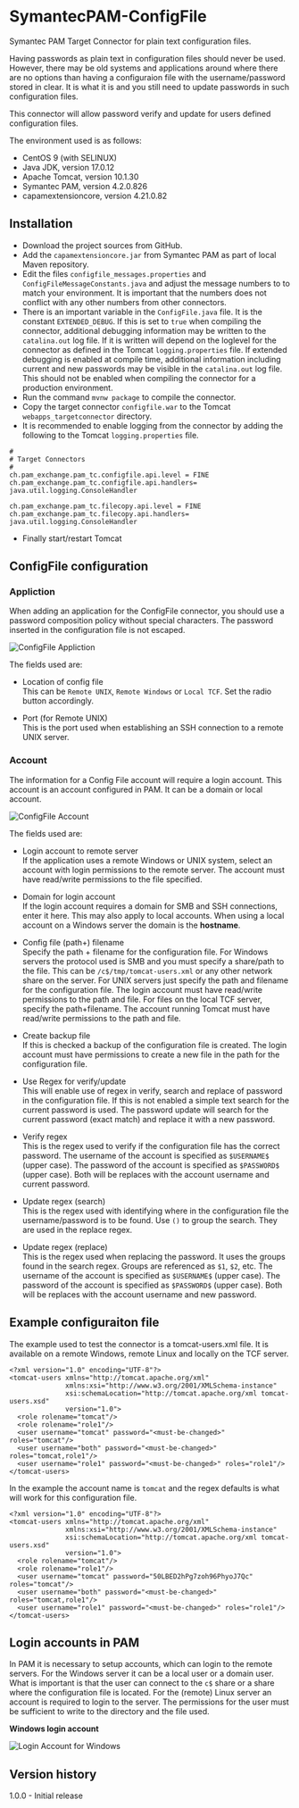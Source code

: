 # SymantecPAM-ConfigFile
Symantec PAM Target Connector for plain text configuration files.

Having passwords as plain text in configuration files should never be used. 
However, there may be old systems and applications around where there are
no options than having a configuraion file with the username/password stored
in clear. It is what it is and you still need to update passwords in such 
configuration files.

This connector will allow password verify and update for users defined configuration files.

The environment used is as follows:

- CentOS 9 (with SELINUX)
- Java JDK, version 17.0.12
- Apache Tomcat, version 10.1.30
- Symantec PAM, version 4.2.0.826
- capamextensioncore, version 4.21.0.82

## Installation

- Download the project sources from GitHub.
- Add the `capamextensioncore.jar` from Symantec PAM as part of local Maven repository.
- Edit the files `configfile_messages.properties` and `ConfigFileMessageConstants.java`
and adjust the message numbers to to match your environment.
It is important that the numbers does not conflict with any other numbers from other connectors.
- There is an important variable in the `ConfigFile.java` file. It is the constant `EXTENDED_DEBUG`.
If this is set to `true` when compiling the connector, additional debugging information may be written to the
`catalina.out` log file. If it is written will depend on the loglevel for the connector as
defined in the Tomcat `logging.properties` file. If extended debugging is enabled at compile time,
additional information including current and new passwords may be visible in the `catalina.out` log file.
This should not be enabled when compiling the connector for a production environment.
- Run the command `mvnw package` to compile the connector.
- Copy the target connector `configfile.war` to the Tomcat `webapps_targetconnector` directory.
- It is recommended to enable logging from the connector by adding the following to the
Tomcat `logging.properties` file.

```
#
# Target Connectors
#
ch.pam_exchange.pam_tc.configfile.api.level = FINE
ch.pam_exchange.pam_tc.configfile.api.handlers= java.util.logging.ConsoleHandler

ch.pam_exchange.pam_tc.filecopy.api.level = FINE
ch.pam_exchange.pam_tc.filecopy.api.handlers= java.util.logging.ConsoleHandler
```

- Finally start/restart Tomcat

## ConfigFile configuration

### Appliction

When adding an application for the ConfigFile connector, you should use a password
composition policy without special characters. The password inserted in the configuration
file is not escaped.

![ConfigFile Appliction](/docs/ConfigFile-Application.png)

The fields used are:

- Location of config file    
This can be `Remote UNIX`, `Remote Windows` or `Local TCF`. Set the radio button
accordingly.

- Port (for Remote UNIX)  
This is the port used when establishing an SSH connection to a remote UNIX server.


### Account

The information for a Config File account will require a login account. This account
is an account configured in PAM. It can be a domain or local account.

![ConfigFile Account](/docs/ConfigFile-Account.png)

The fields used are:

- Login account to remote server  
If the application uses a remote Windows or UNIX system, select an account with
login permissions to the remote server. The account must have read/write permissions
to the file specified.

- Domain for login account  
If the login account requires a domain for SMB and SSH connections, enter it here.
This may also apply to local accounts. When using a local account on a Windows server
the domain is the **hostname**.

- Config file (path+) filename    
Specify the path + filename for the configuration file.
For Windows servers the protocol used is SMB and you must specify a share/path to the file.
This can be `/c$/tmp/tomcat-users.xml` or any other network share on the server.
For UNIX servers just specify the path and filename for the configuration file.
The login account must have read/write permissions to the path and file.
For files on the local TCF server, specify the path+filename. The account running Tomcat
must have read/write permissions to the path and file.

- Create backup file    
If this is checked a backup of the configuration file is created. The login account
must have permissions to create a new file in the path for the configuration file.

- Use Regex for verify/update    
This will enable use of regex in verify, search and replace of password in the configuration
file. If this is not enabled a simple text search for the current password is used. The password
update will search for the current password (exact match) and replace it with a new password.

- Verify regex    
This is the regex used to verify if the configuration file has the correct password.
The username of the account is specified as `$USERNAME$` (upper case). The password of the
account is specified as `$PASSWORD$` (upper case). Both will be replaces with the account
username and current password.

- Update regex (search)    
This is the regex used with identifying where in the configuration file the username/password
is to be found. Use `()` to group the search. They are used in the replace regex.

- Update regex (replace)    
This is the regex used when replacing the password. It uses the groups found in the search
regex. Groups are referenced as `$1`, `$2`, etc.
The username of the account is specified as `$USERNAME$` (upper case). The password of the
account is specified as `$PASSWORD$` (upper case). Both will be replaces with the account
username and new password.


## Example configuraiton file

The example used to test the connector is a tomcat-users.xml file. It is available
on a remote Windows, remote Linux and locally on the TCF server.

```
<?xml version="1.0" encoding="UTF-8"?>
<tomcat-users xmlns="http://tomcat.apache.org/xml"
              xmlns:xsi="http://www.w3.org/2001/XMLSchema-instance"
              xsi:schemaLocation="http://tomcat.apache.org/xml tomcat-users.xsd"
              version="1.0">
  <role rolename="tomcat"/>
  <role rolename="role1"/>
  <user username="tomcat" password="<must-be-changed>" roles="tomcat"/>
  <user username="both" password="<must-be-changed>" roles="tomcat,role1"/>
  <user username="role1" password="<must-be-changed>" roles="role1"/>
</tomcat-users>
```

In the example the account name is `tomcat` and the regex defaults is what will
work for this configuration file.

```
<?xml version="1.0" encoding="UTF-8"?>
<tomcat-users xmlns="http://tomcat.apache.org/xml"
              xmlns:xsi="http://www.w3.org/2001/XMLSchema-instance"
              xsi:schemaLocation="http://tomcat.apache.org/xml tomcat-users.xsd"
              version="1.0">
  <role rolename="tomcat"/>
  <role rolename="role1"/>
  <user username="tomcat" password="50LBED2hPg7zoh96PhyoJ7Qc" roles="tomcat"/>
  <user username="both" password="<must-be-changed>" roles="tomcat,role1"/>
  <user username="role1" password="<must-be-changed>" roles="role1"/>
</tomcat-users>
```

## Login accounts in PAM
In PAM it is necessary to setup accounts, which can login to the remote servers.
For the Windows server it can be a local user or a domain user. What is important is
that the user can connect to the `c$` share or a share where the configuration file
is located.
For the (remote) Linux server an account is required to login to the server. The permissions
for the user must be sufficient to write to the directory and the file used.

**Windows login account**

![Login Account for Windows](/docs/LoginAccount-Windows.png)


## Version history

1.0.0 - Initial release

